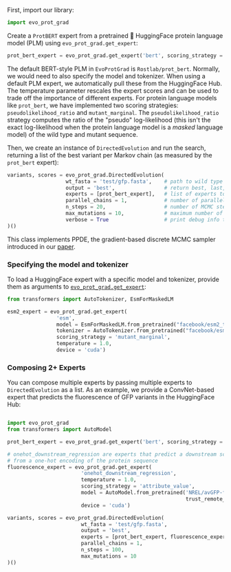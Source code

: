 First, import our library:

```python
import evo_prot_grad
```

Create a `ProtBERT` expert from a pretrained 🤗 HuggingFace protein language model (PLM) using `evo_prot_grad.get_expert`:

```python
prot_bert_expert = evo_prot_grad.get_expert('bert', scoring_strategy = 'mutant_marginal', temperature = 1.0, device = 'cuda')
```
The default BERT-style PLM in `EvoProtGrad` is `Rostlab/prot_bert`. Normally, we would need to also specify the model and tokenizer. When using a default PLM expert, we automatically pull these from the HuggingFace Hub. The temperature parameter rescales the expert scores and can be used to trade off the importance of different experts. For protein language models like `prot_bert`, we have implemented two scoring strategies: `pseudolikelihood_ratio` and `mutant_marginal`. The `pseudolikelihood_ratio` strategy computes the ratio of the "pseudo" log-likelihood (this isn't the exact log-likelihood when the protein language model is a *masked* language model) of the wild type and mutant sequence.

Then, we create an instance of `DirectedEvolution` and run the search, returning a list of the best variant per Markov chain (as measured by the `prot_bert` expert):

```python
variants, scores = evo_prot_grad.DirectedEvolution(
                   wt_fasta = 'test/gfp.fasta',    # path to wild type fasta file
                   output = 'best',                # return best, last, all variants    
                   experts = [prot_bert_expert],   # list of experts to compose
                   parallel_chains = 1,            # number of parallel chains to run
                   n_steps = 20,                   # number of MCMC steps per chain
                   max_mutations = 10,             # maximum number of mutations per variant
                   verbose = True                  # print debug info to command line
)()
```

This class implements PPDE, the gradient-based discrete MCMC sampler introduced in our [paper](https://doi.org/10.1088/2632-2153/accacd).

### Specifying the model and tokenizer

To load a HuggingFace expert with a specific model and tokenizer, provide them as arguments to [`evo_prot_grad.get_expert`](https://nrel.github.io/EvoProtGrad/api/evo_prot_grad/#get_expert):

```python
from transformers import AutoTokenizer, EsmForMaskedLM

esm2_expert = evo_prot_grad.get_expert(
                'esm',
                model = EsmForMaskedLM.from_pretrained("facebook/esm2_t33_650M_UR50D"),
                tokenizer = AutoTokenizer.from_pretrained("facebook/esm2_t33_650M_UR50D"),
                scoring_strategy = 'mutant_marginal',
                temperature = 1.0,
                device = 'cuda')
```

### Composing 2+ Experts

You can compose multiple experts by passing multiple experts to `DirectedEvolution` as a list. As an example, we provide a ConvNet-based expert that predicts the fluorescence of GFP variants in the HuggingFace Hub:

```python 

import evo_prot_grad
from transformers import AutoModel

prot_bert_expert = evo_prot_grad.get_expert('bert', scoring_strategy = 'mutant_marginal', temperature = 1.0, device = 'cuda')

# onehot_downstream_regression are experts that predict a downstream scalar property
# from a one-hot encoding of the protein sequence
fluorescence_expert = evo_prot_grad.get_expert(
                        'onehot_downstream_regression',
                        temperature = 1.0,
                        scoring_strategy = 'attribute_value',
                        model = AutoModel.from_pretrained('NREL/avGFP-fluorescence-onehot-cnn',
                                                          trust_remote_code=True),
                        device = 'cuda')

variants, scores = evo_prot_grad.DirectedEvolution(
                        wt_fasta = 'test/gfp.fasta',
                        output = 'best',
                        experts = [prot_bert_expert, fluorescence_expert],
                        parallel_chains = 1,
                        n_steps = 100,              
                        max_mutations = 10
)()
```
